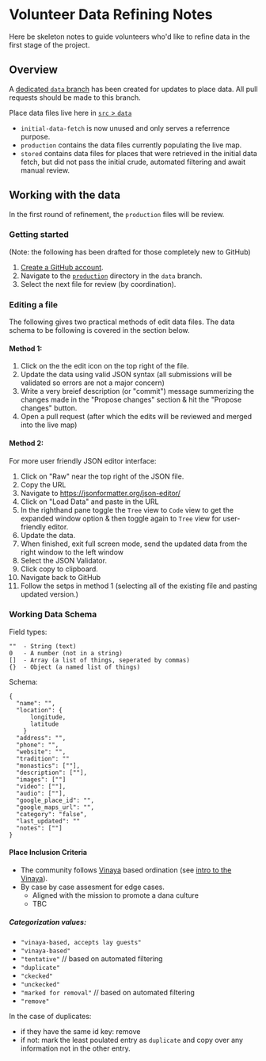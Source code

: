 # Volunteer Data Refining Notes

Here be skeleton notes to guide volunteers who'd like to refine data in the first stage of the project.

## Overview

A [dedicated `data` branch](https://github.com/aminahbl/osc-sangha-map-production/tree/data) has been created for updates to place data. All pull requests should be made to this branch.

Place data files live here in [`src` > `data`](https://github.com/aminahbl/osc-sangha-map-production/tree/data/src/data)

- `initial-data-fetch` is now unused and only serves a referrence purpose.
- `production` contains the data files currently populating the live map.
- `stored` contains data files for places that were retrieved in the initial data fetch, but did not pass the initial crude, automated filtering and await manual review. 

## Working with the data

In the first round of refinement, the `production` files will be review. 

### Getting started
(Note: the following has been drafted for those completely new to GitHub)

1. [Create a GitHub account](https://github.com/).
2. Navigate to the [`production`](https://github.com/aminahbl/osc-sangha-map-production/tree/data/src/data/production) directory in the `data` branch.
3. Select the next file for review (by coordination).

### Editing a file
The following gives two practical methods of edit data files. The data schema to be following is covered in the section below.

#### Method 1:
1. Click on the the edit icon on the top right of the file. 
2. Update the data using valid JSON syntax (all submissions will be validated so errors are not a major concern)
3. Write a very breief description (or "commit") message summerizing the changes made in the "Propose changes" section & hit the "Propose changes" button.
4. Open a pull request (after which the edits will be reviewed and merged into the live map) 

#### Method 2:
For more user friendly JSON editor interface:

1. Click on "Raw" near the top right of the JSON file. 
2. Copy the URL
3. Navigate to https://jsonformatter.org/json-editor/
4. Click on "Load Data" and paste in the URL
5. In the righthand pane toggle the `Tree` view to `Code` view to get the expanded window option & then toggle again to `Tree` view for user-friendly editor.
6. Update the data.
7. When finished, exit full screen mode, send the updated data from the right window to the left window
8. Select the JSON Validator.
9. Click copy to clipboard.
10. Navigate back to GitHub
11. Follow the setps in method 1 (selecting all of the existing file and pasting updated version.)


### Working Data Schema

Field types:

```
""  - String (text)
0   - A number (not in a string) 
[]  - Array (a list of things, seperated by commas)
{}  - Object (a named list of things)
```

Schema:

```
{   
  "name": "",
  "location": {
      longitude,
      latitude
    }
  "address": "",
  "phone": "",
  "website": "",
  "tradition": ""
  "monastics": [""],
  "description": [""],
  "images": [""]
  "video": [""],
  "audio": [""],
  "google_place_id": "",
  "google_maps_url": "",
  "category": "false",
  "last_updated": ""
  "notes": [""]
}
```


#### Place Inclusion Criteria

- The community follows [Vinaya](https://suttacentral.net/pitaka/vinaya) based ordination (see [intro to the Vinaya](https://suttacentral.net/vinaya)).
- By case by case assesment for edge cases.
  - Aligned with the mission to promote a dana culture
  - TBC

##### Categorization values:

- `"vinaya-based, accepts lay guests"`
- `"vinaya-based"`
- `"tentative"`   // based on automated filtering
- `"duplicate"`
- `"ckecked"`
- `"unckecked"`
- `"marked for removal"`  // based on automated filtering
- `"remove"`

In the case of duplicates: 
- if they have the same id key: remove
- if not: mark the least poulated entry as `duplicate` and copy over any information not in the other entry. 

